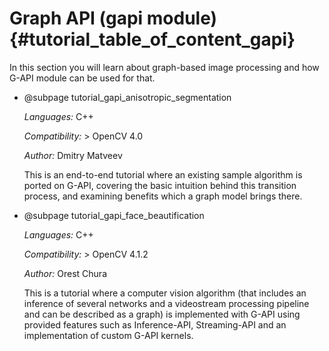 # Graph API (gapi module) {#tutorial_table_of_content_gapi}

In this section you will learn about graph-based image processing and
how G-API module can be used for that.

- @subpage tutorial_gapi_anisotropic_segmentation

    *Languages:* C++

    *Compatibility:* \> OpenCV 4.0

    *Author:* Dmitry Matveev

    This is an end-to-end tutorial where an existing sample algorithm
    is ported on G-API, covering the basic intuition behind this
    transition process, and examining benefits which a graph model
    brings there.

- @subpage tutorial_gapi_face_beautification

    *Languages:* C++

    *Compatibility:* \> OpenCV 4.1.2

    *Author:* Orest Chura

    This is a tutorial where a computer vision algorithm (that includes an
    inference of several networks and a videostream processing pipeline and can
    be described as a graph) is implemented with G-API using provided features
    such as Inference-API, Streaming-API and an implementation of custom G-API
    kernels.
